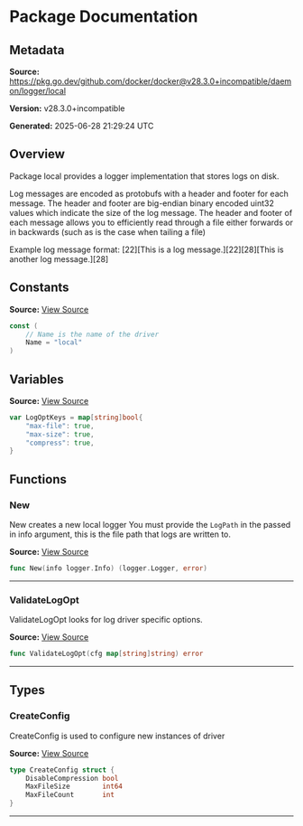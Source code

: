 # Package Documentation

## Metadata

**Source:** https://pkg.go.dev/github.com/docker/docker@v28.3.0+incompatible/daemon/logger/local

**Version:** v28.3.0+incompatible

**Generated:** 2025-06-28 21:29:24 UTC

## Overview

Package local provides a logger implementation that stores logs on disk.

Log messages are encoded as protobufs with a header and footer for each message.
The header and footer are big-endian binary encoded uint32 values which indicate the size of the log message.
The header and footer of each message allows you to efficiently read through a file either forwards or in
backwards (such as is the case when tailing a file)

Example log message format: [22][This is a log message.][22][28][This is another log message.][28]


## Constants

**Source:** [View Source](https://github.com/docker/docker/blob/v28.3.0/daemon/logger/local/local.go#L20)

```go
const (
	// Name is the name of the driver
	Name = "local"
)
```

## Variables

**Source:** [View Source](https://github.com/docker/docker/blob/v28.3.0/daemon/logger/local/local.go#L39)

```go
var LogOptKeys = map[string]bool{
	"max-file": true,
	"max-size": true,
	"compress": true,
}
```

## Functions

### New

New creates a new local logger
You must provide the `LogPath` in the passed in info argument, this is the file path that logs are written to.

**Source:** [View Source](https://github.com/docker/docker/blob/v28.3.0/daemon/logger/local/local.go#L70)  

```go
func New(info logger.Info) (logger.Logger, error)
```

---

### ValidateLogOpt

ValidateLogOpt looks for log driver specific options.

**Source:** [View Source](https://github.com/docker/docker/blob/v28.3.0/daemon/logger/local/local.go#L46)  

```go
func ValidateLogOpt(cfg map[string]string) error
```

---

## Types

### CreateConfig

CreateConfig is used to configure new instances of driver

**Source:** [View Source](https://github.com/docker/docker/blob/v28.3.0/daemon/logger/local/config.go#L8)  

```go
type CreateConfig struct {
	DisableCompression bool
	MaxFileSize        int64
	MaxFileCount       int
}
```

---

